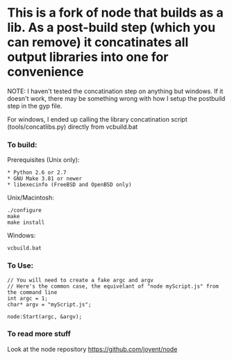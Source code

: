 This is a fork of node that builds as a lib. As a post-build step (which you can remove) it concatinates all output libraries into one for convenience
===
NOTE: I haven't tested the concatination step on anything but windows. If it doesn't work, there may be something wrong with how I setup the postbuild step in the gyp file. 

For windows, I ended up calling the library concatination script (tools/concatlibs.py) directly from vcbuild.bat

### To build:

Prerequisites (Unix only):

    * Python 2.6 or 2.7
    * GNU Make 3.81 or newer
    * libexecinfo (FreeBSD and OpenBSD only)

Unix/Macintosh:

    ./configure
    make
    make install

Windows:

    vcbuild.bat

### To Use:
	// You will need to create a fake argc and argv
	// Here's the common case, the equivelant of "node myScript.js" from the command line
	int argc = 1;
	char* argv = "myScript.js";

	node:Start(argc, &argv);

### To read more stuff
Look at the node repository
https://github.com/joyent/node